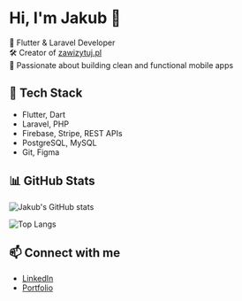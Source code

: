 # Hi, I'm Jakub 👋

🎯 Flutter & Laravel Developer  
🛠️ Creator of [zawizytuj.pl](https://zawizytuj.pl)  
📱 Passionate about building clean and functional mobile apps  

## 🧰 Tech Stack

- Flutter, Dart  
- Laravel, PHP  
- Firebase, Stripe, REST APIs  
- PostgreSQL, MySQL  
- Git, Figma  

## 📊 GitHub Stats

![Jakub's GitHub stats](https://github-readme-stats.vercel.app/api?username=kubikjakub&show_icons=true&theme=radical)

![Top Langs](https://github-readme-stats.vercel.app/api/top-langs/?username=kubikjakub&layout=compact&theme=radical)

## 📫 Connect with me

- [LinkedIn](https://www.linkedin.com/in/kubikjakub)
- [Portfolio](https://zawizytuj.pl)
